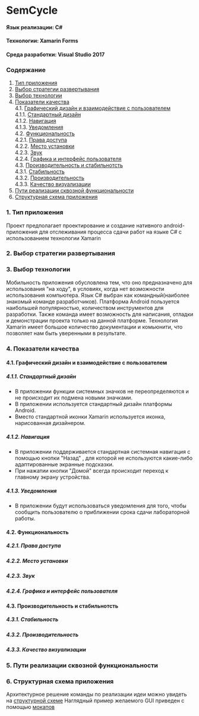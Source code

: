 # SemCycle
#### Язык реализации: C#  
#### Технологии: Xamarin Forms  
#### Среда разработки: Visual Studio 2017  

### Содержание
1. [Тип приложения](#1)
2. [Выбор стратегии развертывания](#2) <br>
3. [Выбор технологии](#3) <br>
4. [Показатели качества](#4) <br>
    4.1. [Графический дизайн и взаимодействие с пользователем](#4.1) <br>
		4.1.1. [Стандартный дизайн](#4.1.1) <br>
		4.1.2. [Навигация](#4.1.2) <br>
		4.1.3. [Уведомления](#4.1.3) <br>
	4.2. [Функциональность](#4.2) <br>
		4.2.1. [Права доступа](#4.2.1) <br>
		4.2.2. [Место установки](#4.2.2) <br>
		4.2.3. [Звук](#4.2.3) <br>
		4.2.4. [Графика и интерфейс пользователя](#4.2.4) <br>
	4.3. [Производительность и стабильнотсть](#4.3) <br>
		4.3.1. [Стабильность](#4.3.1) <br>
		4.3.2. [Производительность](#4.3.2) <br>
		4.3.3. [Качество визуализации](#4.3.3) <br>
5. [Пути реализации сквозной функциональности](#5) <br>
6. [Структурная схема приложения](#6) <br>

### 1. Тип приложения <a name="1"></a>
Проект предполагает проектирование и создание нативного android-приложения для отслеживания процесса сдачи работ на языке C# с использованием технологии Xamarin

### 2. Выбор стратегии развертывания <a name="2"></a>

### 3. Выбор технологии <a name="3"></a>
Мобильность приложения обусловлена тем, что оно предназначено для использования "на ходу", в условиях, когда нет возможности использования компьютера.
Язык C# выбран как командный(наиболее знакомый команде разработчиков).
Платформа Android пользуется наибольшей популярностью, количеством инструментов для разработки. Также команда имеет возможность для написания, отладки и демонстрации проекта только на данной платформе.
Технология Xamarin имеет большое количество документации и комьюнити, что позволяет нам быть уверенными в результате.

### 4. Показатели качества <a name="4"></a>
#### 4.1. Графический дизайн и взаимодействие с пользователем <a name="4.1"></a>
##### 4.1.1. Стандартный дизайн <a name="4.1.1"></a>
* В приложении функции системных значков не переопределяются и не происходит их подмена новыми значками.
* В приложении используется стандартный дизайн платформы Android.
* Вместо стандартной иконки Xamarin используется иконка, нарисованная дизайнером. 
##### 4.1.2. Навигация <a name="4.1.2"></a>
* В приложении поддерживается стандартная системная навигация с помощью кнопки "Назад" , для которой не используются какие-либо адаптированные экранные подсказки.
* При нажатии кнопки "Домой" всегда происходит переход к главному экрану устройства.
##### 4.1.3. Уведомления <a name="4.1.3"></a>
* В приложении будут использоваться уведомления для того, чтобы сообщить пользователю о приближении срока сдачи лабораторной работы.
#### 4.2. Функциональность <a name="4.2"></a>
##### 4.2.1. Права доступа <a name="4.2.1"></a>

##### 4.2.2. Место установки <a name="4.2.2"></a>
##### 4.2.3. Звук <a name="4.2.3"></a>
##### 4.2.4. Графика и интерфейс пользователя <a name="4.2.4"></a>
#### 4.3. Производительность и стабильнотсть <a name="4.3"></a>
##### 4.3.1. Стабильность <a name="4.3.1"></a>
##### 4.3.2. Производительность <a name="4.3.2"></a>
##### 4.3.3. Качество визуализации <a name="4.3.3"></a>

### 5. Пути реализации сквозной функциональности <a name="5"></a>

### 6. Структурная схема приложения <a name="6"></a>
Архитектурное решение команды по реализации идеи можно увидеть на [структурной схеме](https://github.com/amidovitch/SemCycle/blob/master/view/architecture/structure.png)
Наглядный пример желаемого GUI приведен с помощью [мокапов](https://github.com/amidovitch/SemCycle/tree/master/view/mockups)
